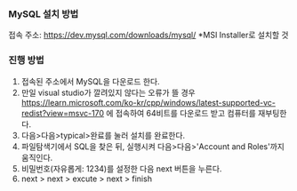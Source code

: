 ### MySQL 설치 방법
접속 주소: https://dev.mysql.com/downloads/mysql/ 
*MSI Installer로 설치할 것

### 진행 방법
1. 접속된 주소에서 MySQL을 다운로드 한다.
2. 만일 visual studio가 깔려있지 않다는 오류가 뜰 경우 
   https://learn.microsoft.com/ko-kr/cpp/windows/latest-supported-vc-redist?view=msvc-170
   에 접속하여 64비트를 다운로드 받고 컴퓨터를 재부팅한다.
4. 다음>다음>typical>완료를 눌러 설치를 완료한다.
5. 파일탐색기에서 SQL을 찾은 뒤, 실행시켜 다음>다음>'Account and Roles'까지 움직인다. 
6. 비밀번호(자유롭게: 1234)를 설정한 다음 next 버튼을 누른다.
7. next > next > excute > next > finish
